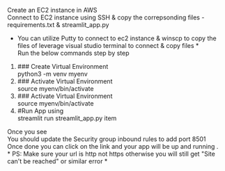 Create an EC2 instance in AWS <br>
Connect to EC2 instance using SSH & copy the correpsonding files - requirements.txt & streamlit_app.py <br>
* You can utilize Putty to connect to ec2 instance & winscp to copy the files of leverage visual studio terminal to connect & copy files *<br>
Run the below commands step by step <br>
<ol>
            <li>### Create Virtual Environment <br> python3 -m venv myenv</li>
            <li>### Activate Virtual Environment <br> source myenv/bin/activate</li>
            <li>### Activate Virtual Environment <br> source myenv/bin/activate</li>
            <li>#Run App using <br> streamlit run streamlit_app.py item</li>
</ol>
Once you see <br>
You should update the Security group inbound rules to add port 8501 <br>
Once done you can click on the link and your app will be up and running . <br>
* PS: Make sure your url is http not https otherwise you will still get "Site can't be reached" or similar error *

